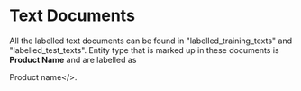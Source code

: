 # Text Documents
All the labelled text documents can be found in "labelled_training_texts" and "labelled_test_texts". Entity type that is marked up in these documents is **Product Name** and are labelled as <p>Product name</>.  

